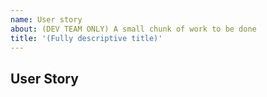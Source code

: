 ```yaml
---
name: User story
about: (DEV TEAM ONLY) A small chunk of work to be done
title: '(Fully descriptive title)'
---
```


<!-- Ensure the title can be understood without the parent item's context, e.g. "nimble-button Angular wrapper" rather than just "Angular wrapper" -->

## User Story
